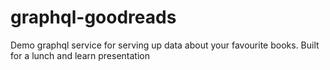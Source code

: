 # graphql-goodreads
Demo graphql service for serving up data about your favourite books. Built for a lunch and learn presentation
